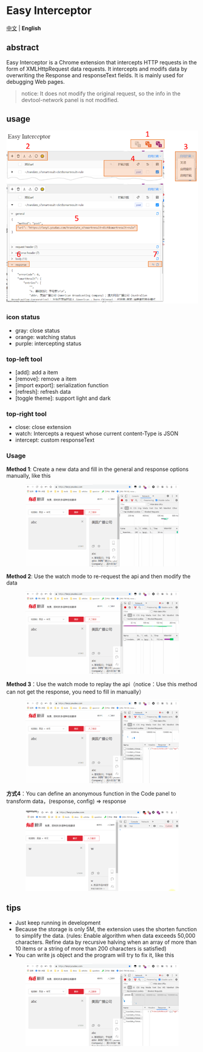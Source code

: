 # Easy Interceptor

[中文](./readme-zh.md) | **English**

## abstract
Easy Interceptor is a Chrome extension that intercepts HTTP requests in the form of XMLHttpRequest data requests. It intercepts and modifs data by overwriting the Response and responseText fields. It is mainly used for debugging Web pages.

> notice: It does not modify the original request, so the info in the devtool-network panel is not modified.

## usage


![demo](./assets/demo.png)

### icon status
- gray: close status
- orange: watching status
- purple: intercepting status

### top-left tool
- [add]: add a item
- [remove]: remove a item
- [import export]: serialization function
- [refresh]: refresh data
- [toggle theme]: support light and dark

### top-right tool
- close: close extension
- watch: Intercepts a request whose current content-Type is JSON
- intercept: custom responseText

### Usage

**Method 1**: Create a new data and fill in the general and response options manually, like this

<img src="./assets/demo-add.gif" alt="demo" style="width:80%;padding-left:10%" />

**Method 2**: Use the watch mode to re-request the api and then modify the data

<img src="./assets/demo-watch.gif" alt="demo2" style="width:80%;padding-left:10%" />

**Method 3**：Use the watch mode to replay the api（notice：Use this method can not get the response, you need to fill in manually）

<img src="./assets/demo-replay.gif" alt="demo3" style="width:80%;padding-left:10%" />

**方式4**：You can define an anonymous function in the Code panel to transform data，(response, config) => response

<img src="./assets/demo-code.gif" alt="demo4" style="width:80%;padding-left:10%" />

## tips
- Just keep running in development
- Because the storage is only 5M, the extension uses the shorten function to simplify the data. (rules: Enable algorithm when data exceeds 50,000 characters. Refine data by recursive halving when an array of more than 10 items or a string of more than 200 characters is satisfied)
- You can write js object and the program will try to fix it, like this

<img src="./assets/demo-repair.gif" alt="demo4" style="width:80%;padding-left:10%" />